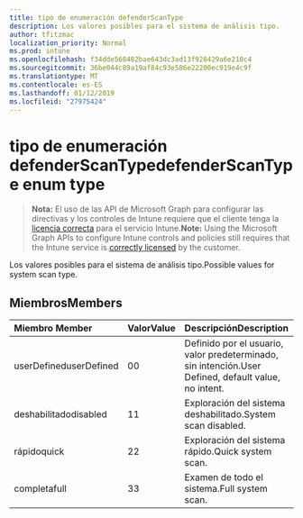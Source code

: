 ```yaml
---
title: tipo de enumeración defenderScanType
description: Los valores posibles para el sistema de análisis tipo.
author: tfitzmac
localization_priority: Normal
ms.prod: intune
ms.openlocfilehash: f34dde568482bae643dc3ad13f926429a6e210c4
ms.sourcegitcommit: 36be044c89a19af84c93e586e22200ec919e4c9f
ms.translationtype: MT
ms.contentlocale: es-ES
ms.lasthandoff: 01/12/2019
ms.locfileid: "27975424"
---
```

# <a name="defenderscantype-enum-type"></a><span data-ttu-id="6c156-103">tipo de enumeración defenderScanType</span><span class="sxs-lookup"><span data-stu-id="6c156-103">defenderScanType enum type</span></span>

> <span data-ttu-id="6c156-104">**Nota:** El uso de las API de Microsoft Graph para configurar las directivas y los controles de Intune requiere que el cliente tenga la [licencia correcta](https://go.microsoft.com/fwlink/?linkid=839381) para el servicio Intune.</span><span class="sxs-lookup"><span data-stu-id="6c156-104">**Note:** Using the Microsoft Graph APIs to configure Intune controls and policies still requires that the Intune service is [correctly licensed](https://go.microsoft.com/fwlink/?linkid=839381) by the customer.</span></span>

<span data-ttu-id="6c156-105">Los valores posibles para el sistema de análisis tipo.</span><span class="sxs-lookup"><span data-stu-id="6c156-105">Possible values for system scan type.</span></span>
## <a name="members"></a><span data-ttu-id="6c156-106">Miembros</span><span class="sxs-lookup"><span data-stu-id="6c156-106">Members</span></span>
|<span data-ttu-id="6c156-107">Miembro	</span><span class="sxs-lookup"><span data-stu-id="6c156-107">Member</span></span>|<span data-ttu-id="6c156-108">Valor</span><span class="sxs-lookup"><span data-stu-id="6c156-108">Value</span></span>|<span data-ttu-id="6c156-109">Descripción</span><span class="sxs-lookup"><span data-stu-id="6c156-109">Description</span></span>|
|:---|:---|:---|
|<span data-ttu-id="6c156-110">userDefined</span><span class="sxs-lookup"><span data-stu-id="6c156-110">userDefined</span></span>|<span data-ttu-id="6c156-111">0</span><span class="sxs-lookup"><span data-stu-id="6c156-111">0</span></span>|<span data-ttu-id="6c156-112">Definido por el usuario, valor predeterminado, sin intención.</span><span class="sxs-lookup"><span data-stu-id="6c156-112">User Defined, default value, no intent.</span></span>|
|<span data-ttu-id="6c156-113">deshabilitado</span><span class="sxs-lookup"><span data-stu-id="6c156-113">disabled</span></span>|<span data-ttu-id="6c156-114">1</span><span class="sxs-lookup"><span data-stu-id="6c156-114">1</span></span>|<span data-ttu-id="6c156-115">Exploración del sistema deshabilitado.</span><span class="sxs-lookup"><span data-stu-id="6c156-115">System scan disabled.</span></span>|
|<span data-ttu-id="6c156-116">rápido</span><span class="sxs-lookup"><span data-stu-id="6c156-116">quick</span></span>|<span data-ttu-id="6c156-117">2</span><span class="sxs-lookup"><span data-stu-id="6c156-117">2</span></span>|<span data-ttu-id="6c156-118">Exploración del sistema rápido.</span><span class="sxs-lookup"><span data-stu-id="6c156-118">Quick system scan.</span></span>|
|<span data-ttu-id="6c156-119">completa</span><span class="sxs-lookup"><span data-stu-id="6c156-119">full</span></span>|<span data-ttu-id="6c156-120">3</span><span class="sxs-lookup"><span data-stu-id="6c156-120">3</span></span>|<span data-ttu-id="6c156-121">Examen de todo el sistema.</span><span class="sxs-lookup"><span data-stu-id="6c156-121">Full system scan.</span></span>|



